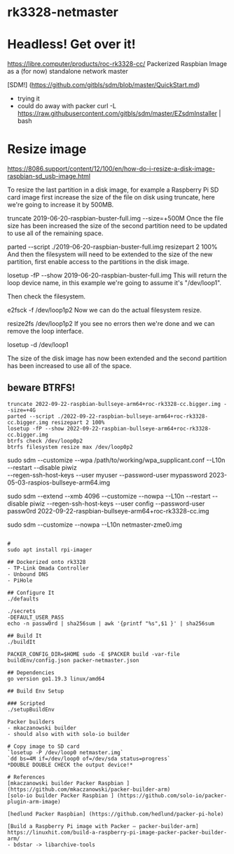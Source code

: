 # rk3328-netmaster

# Headless!  Get over it!
https://libre.computer/products/roc-rk3328-cc/
Packerized Raspbian Image as a (for now) standalone network master

[SDM!] (https://github.com/gitbls/sdm/blob/master/QuickStart.md)
- trying it
- could do away with packer
curl -L https://raw.githubusercontent.com/gitbls/sdm/master/EZsdmInstaller | bash

# Resize image
https://8086.support/content/12/100/en/how-do-i-resize-a-disk-image-raspbian-sd_usb-image.html

To resize the last partition in a disk image, for example a Raspberry Pi SD card image first increase the size of the file on disk using truncate, here we're going to increase it by 500MB.

truncate 2019-06-20-raspbian-buster-full.img --size=+500M
Once the file size has been increased the size of the second partition need to be updated to use all of the remaining space.

parted --script ./2019-06-20-raspbian-buster-full.img resizepart 2 100%
And then the filesystem will need to be extended to the size of the new partition, first enable access to the partitions in the disk image.

losetup -fP --show 2019-06-20-raspbian-buster-full.img
This will return the loop device name, in this example we're going to assume it's "/dev/loop1". 

Then check the filesystem.

e2fsck -f /dev/loop1p2
Now we can do the actual filesystem resize.

resize2fs /dev/loop1p2
If you see no errors then we're done and we can remove the loop interface.

losetup -d /dev/loop1

The size of the disk image has now been extended and the second partition has been increased to use all of the space.

## beware BTRFS!
```
truncate 2022-09-22-raspbian-bullseye-arm64+roc-rk3328-cc.bigger.img --size=+4G
parted --script ./2022-09-22-raspbian-bullseye-arm64+roc-rk3328-cc.bigger.img resizepart 2 100%
losetup -fP --show 2022-09-22-raspbian-bullseye-arm64+roc-rk3328-cc.bigger.img
btrfs check /dev/loop0p2
btrfs filesystem resize max /dev/loop0p2
```
sudo sdm --customize --wpa /path/to/working/wpa_supplicant.conf --L10n --restart --disable piwiz \
--regen-ssh-host-keys --user myuser --password-user mypassword 2023-05-03-raspios-bullseye-arm64.img

sudo sdm --extend --xmb 4096 --customize --nowpa --L10n --restart --disable piwiz --regen-ssh-host-keys --user config --password-user passw0rd 2022-09-22-raspbian-bullseye-arm64+roc-rk3328-cc.img

sudo sdm --customize --nowpa --L10n netmaster-zme0.img

```

# 
sudo apt install rpi-imager

## Dockerized onto rk3328
- TP-Link Omada Controller
- Unbound DNS
- PiHole

## Configure It
./defaults

./secrets
-DEFAULT_USER_PASS
echo -n passw0rd | sha256sum | awk '{printf "%s",$1 }' | sha256sum

## Build It
./buildIt

PACKER_CONFIG_DIR=$HOME sudo -E $PACKER build -var-file buildEnv/config.json packer-netmaster.json

## Dependencies
go version go1.19.3 linux/amd64

## Build Env Setup

### Scripted
./setupBuildEnv

Packer builders
- mkaczanowski builder
- should also with with solo-io builder

# Copy image to SD card
`losetup -P /dev/loop0 netmaster.img`
`dd bs=4M if=/dev/loop0 of=/dev/sda status=progress`
*DOUBLE DOUBLE CHECK the output device!*

# References
[mkaczanowski builder Packer Raspbian ] (https://github.com/mkaczanowski/packer-builder-arm) 
[solo-io builder Packer Raspbian ] (https://github.com/solo-io/packer-plugin-arm-image) 

[hedlund Packer Raspbian] (https://github.com/hedlund/packer-pi-hole)

[Build a Raspberry Pi image with Packer – packer-builder-arm] https://linuxhit.com/build-a-raspberry-pi-image-packer-packer-builder-arm/
- bdstar -> libarchive-tools
